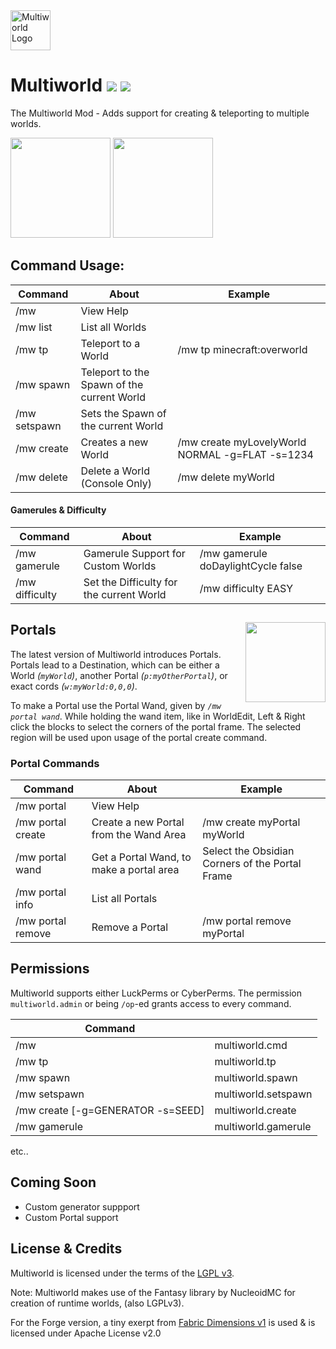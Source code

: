 <img src="https://cdn.modrinth.com/data/cached_images/01d4b3f0a8d469b8d7b36030f2039007500b00f4.png" height="64" alt="Multiworld Logo">

# Multiworld ![](http://cf.way2muchnoise.eu/multiworld-mod.svg) ![](http://cf.way2muchnoise.eu/versions/multiworld-mod.svg)

The Multiworld Mod - Adds support for creating & teleporting to multiple worlds.

<a href="https://modrinth.com/mod/multiworld/versions?l=fabric"><img src="https://cdn.modrinth.com/data/cached_images/1b54a3f3b03745c57beaa1ab11d9d86b9222a41a.png" width="160"></a>
<a href="https://modrinth.com/mod/multiworld/versions?l=neoforge"><img src="https://cdn.modrinth.com/data/cached_images/a073c4dc33587010c5b7f0386d3df9e1b0eee3ed.png" width="160"></a>

## Command Usage:
| Command       | About                                      | Example |
|---------------|--------------------------------------------|---------|
| /mw           | View Help                                  |
| /mw list      | List all Worlds                            |
| /mw tp        | Teleport to a World                        | /mw tp minecraft:overworld |
| /mw spawn     | Teleport to the Spawn of the current World |
| /mw setspawn  | Sets the Spawn of the current World        |
| /mw create    | Creates a new World                        | /mw create myLovelyWorld NORMAL -g=FLAT -s=1234 |
| /mw delete    | Delete a World (Console Only)              | /mw delete myWorld |

#### Gamerules & Difficulty
| Command        | About                                      | Example                            |
|----------------|--------------------------------------------|------------------------------------|
| /mw gamerule   | Gamerule Support for Custom Worlds         | /mw gamerule doDaylightCycle false |
| /mw difficulty | Set the Difficulty for the current World   | /mw difficulty EASY                |

## Portals <img src="https://static.wikia.nocookie.net/minecraft_gamepedia/images/0/03/Nether_portal_%28animated%29.png/revision/latest?cb=20191114182303" width="128" float="right" align="right">
The latest version of Multiworld introduces Portals.
Portals lead to a Destination, which can be either a World *(`myWorld`)*, another Portal *(`p:myOtherPortal`)*, or exact cords *(`w:myWorld:0,0,0`)*.

To make a Portal use the Portal Wand, given by *`/mw portal wand`*. While holding the wand item, like in WorldEdit, Left & Right click the blocks to select the corners of the portal frame. The selected region will be used upon usage of the portal create command.

### Portal Commands
| Command           | About                                    | Example                                         |
|-------------------|------------------------------------------|-------------------------------------------------|
| /mw portal        | View Help                                |                                                 |
| /mw portal create | Create a new Portal from the Wand Area   | /mw create myPortal myWorld                     |
| /mw portal wand   | Get a Portal Wand, to make a portal area | Select the Obsidian Corners of the Portal Frame |
| /mw portal info   | List all Portals                         |                                                 |
| /mw portal remove | Remove a Portal                          | /mw portal remove myPortal                      |


## Permissions

Multiworld supports either LuckPerms or CyberPerms.
The permission `multiworld.admin` or being `/op`-ed grants access to every command.

| Command |     |
|------|-----|
| /mw  | multiworld.cmd |
| /mw tp | multiworld.tp |
| /mw spawn | multiworld.spawn |
| /mw setspawn | multiworld.setspawn |
| /mw create <id> <dim> [-g=GENERATOR -s=SEED] | multiworld.create |
| /mw gamerule | multiworld.gamerule |
etc..

## Coming Soon

- Custom generator suppport
- Custom Portal support

## License & Credits

Multiworld is licensed under the terms of the [LGPL v3](LICENSE).

Note: Multiworld makes use of the Fantasy library by NucleoidMC for creation of runtime worlds, (also LGPLv3).

For the Forge version, a tiny exerpt from [Fabric Dimensions v1](https://github.com/FabricMC/fabric/blob/1.18/fabric-dimensions-v1/src/main/java/net/fabricmc/fabric/impl/dimension/FabricDimensionInternals.java#L45) is used & is licensed under Apache License v2.0
